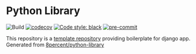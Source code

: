 # Python Library

![Build](https://github.com/8percent/python-library/actions/workflows/ci.yml/badge.svg)
[![codecov](https://codecov.io/gh/8percent/python-library/branch/master/graph/badge.svg?token=J7S8RQ32Y0)](https://codecov.io/gh/8percent/python-library)
[![Code style: black](https://img.shields.io/badge/code%20style-black-000000.svg)](https://github.com/psf/black)
[![pre-commit](https://img.shields.io/badge/pre--commit-enabled-brightgreen?logo=pre-commit&logoColor=white)](https://github.com/pre-commit/pre-commit)


This repository is a [template repository](https://docs.github.com/en/repositories/creating-and-managing-repositories/creating-a-repository-from-a-template) providing boilerplate for django app. Generated from [8percent/python-library](https://github.com/8percent/python-library)

